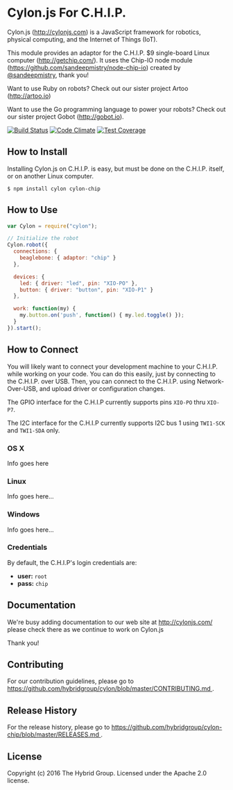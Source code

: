 # Cylon.js For C.H.I.P.

Cylon.js (http://cylonjs.com) is a JavaScript framework for robotics, physical computing, and the Internet of Things (IoT).

This module provides an adaptor for the C.H.I.P. $9 single-board Linux computer (http://getchip.com/). It uses the Chip-IO node module (https://github.com/sandeepmistry/node-chip-io) created by [@sandeepmistry](https://github.com/sandeepmistry), thank you!

Want to use Ruby on robots? Check out our sister project Artoo (http://artoo.io)

Want to use the Go programming language to power your robots? Check out our sister project Gobot (http://gobot.io).

[![Build Status](https://secure.travis-ci.org/hybridgroup/cylon-chip.png?branch=master)](http://travis-ci.org/hybridgroup/cylon-chip) [![Code Climate](https://codeclimate.com/github/hybridgroup/cylon-chip/badges/gpa.svg)](https://codeclimate.com/github/hybridgroup/cylon-chip) [![Test Coverage](https://codeclimate.com/github/hybridgroup/cylon-chip/badges/coverage.svg)](https://codeclimate.com/github/hybridgroup/cylon-chip)

## How to Install

Installing Cylon.js on C.H.I.P. is easy, but must be done on the C.H.I.P. itself, or on another Linux computer.

    $ npm install cylon cylon-chip

## How to Use

```javascript
var Cylon = require("cylon");

// Initialize the robot
Cylon.robot({
  connections: {
    beaglebone: { adaptor: "chip" }
  },

  devices: {
    led: { driver: "led", pin: "XIO-PO" },
    button: { driver: "button", pin: "XIO-P1" }
  },

  work: function(my) {
    my.button.on('push', function() { my.led.toggle() });
  }
}).start();
```

## How to Connect

You will likely want to connect your development machine to your C.H.I.P. while working on your code. You can do this easily, just by connecting to the C.H.I.P. over USB. Then, you can connect to the C.H.I.P. using Network-Over-USB, and upload driver or configuration changes.

The GPIO interface for the C.H.I.P currently supports pins `XIO-PO` thru `XIO-P7`.

The I2C interface for the C.H.I.P currently supports I2C bus 1 using `TWI1-SCK` and `TWI1-SDA` only.

### OS X

Info goes here

### Linux

Info goes here...

### Windows

Info goes here...

### Credentials

By default, the C.H.I.P's login credentials are:

- **user:** `root`
- **pass:** `chip`

## Documentation

We're busy adding documentation to our web site at http://cylonjs.com/ please check there as we continue to work on Cylon.js

Thank you!

## Contributing

For our contribution guidelines, please go to [https://github.com/hybridgroup/cylon/blob/master/CONTRIBUTING.md
](https://github.com/hybridgroup/cylon/blob/master/CONTRIBUTING.md
).

## Release History

For the release history, please go to [https://github.com/hybridgroup/cylon-chip/blob/master/RELEASES.md
](https://github.com/hybridgroup/cylon-chip/blob/master/RELEASES.md
).

## License
Copyright (c) 2016 The Hybrid Group. Licensed under the Apache 2.0 license.
